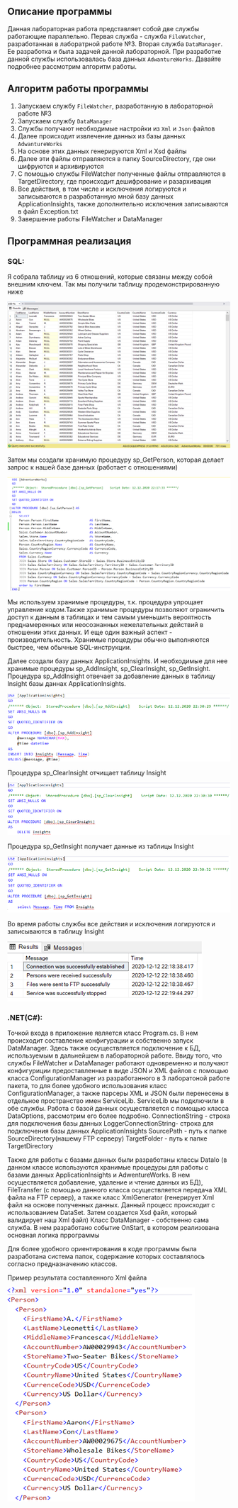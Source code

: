 ## Описание программы ##
Данная лабораторная работа представляет собой две службы работающие параллельно. Первая служба - служба `FileWatcher`, разработанная в лаборатрной работе №3. 
Вторая служба `DataManager`. Ее разработка и была задачей данной лабораторной. При разработке данной службы использовалась база данных `AdwantureWorks`.
Давайте подробнее рассмотрим алгоритм работы.

## Алгоритм работы программы ##
1. Запускаем службу `FileWatcher`, разработанную в лабораторной работе №3
2. Запускаем службу `DataManager`
3. Службы получают необходимые настройки из `Xml` и `Json` файлов
4. Далее происходит извлечение данных из базы данных `AdwantureWorks`
5. На основе этих данных генерируются Xml и Xsd файлы 
6. Далее эти файлы отправляются в папку SourceDirectory, где они шифруются и архивируются
7. С помощью службы FileWatcher полученные файлы отправляются в TargetDirectory, где происходит дешифрование и разархивация
8. Все действия, в том числе и исключения логируются и записываются в разработанную мной базу данных ApplicationInsights, также дополнительно исключения записываются в файл Exception.txt  
9. Завершение работы FileWatcher и DataManager

## Программная реализация ##

### SQL: ###
Я собрала таблицу из 6 отношений, которые связаны между собой внешним ключем.
Так мы получили таблицу продемонстрированную ниже

![Screenshot](Sceen/1.png)


Затем мы создали хранимую процедуру sp_GetPerson, которая делает запрос к нашей базе данных (работает с отношениями)

![Screenshot](Sceen/2.png)

Мы используем хранимые процедуры, т.к. процедура упрощает управление кодом.Также хранимые процедуры позволяют ограничить доступ к данным в таблицах и тем самым уменьшить вероятность преднамеренных или неосознанных нежелательных действий в отношении этих данных. И еще один важный аспект - производительность. Хранимые процедуры обычно выполняются быстрее, чем обычные SQL-инструкции.

Далее создали базу данных ApplicationInsights. И необходимые для нее хранимые процедуры sp_AddInsight, sp_ClearInsight, sp_GetInsight.
Процедура sp_AddInsight отвечает за добавление данных в таблицу Insight базы даннах ApplicationInsights.

![Screenshot](Sceen/5.png)


Процедура sp_ClearInsight отчищает таблицу Insight

![Screenshot](Sceen/4.png)


Процедура sp_GetInsight получает данные из таблицы Insight

![Screenshot](Sceen/3.png)


Во время работы службы все действия и исключения логируются и записываются в таблицу Insight

![Screenshot](Sceen/6.png)


### .NET(C#): ###
Точкой входа в приложение является класс Program.cs. В нем происходит составление конфигурации и собственно запуск DataManager. Здесь также осуществляется подключение к БД, используемым в дальнейшем в лабораторной работе.
Ввиду того, что службы FileWatcher и DataManager работают одновременно и получают конфигуриции предоставленные в виде JSON и XML файлов с помощью класса ConfigurationManager  из разработанного в 3 лаборатоной работе пакета, то для более удобного использования класс ConfigurationManager, а также парсеры XML и JSON были перенесены в отдельное пространство имен ServiceLib. ServiceLib мы подключили в обе службы.
Работа с базой данных осуществляется с помощью класса DataOptions, рассмотрим его более подробно.
ConnectionString - строка для подключения базы данных
LoggerConnectionString- строка для подключения базы данных ApplicationInsights
SourcePath - путь к папке SourceDirectory(нашему FTP серверу)
TargetFolder - путь к папке TargetDirectory

Также для работы с базами данных были разработаны классы DataIo (в данном классе используются хранимые процедуры для работы с базами данных ApplicationInsights и AdwentureWorks. В нем осуществляется добавление, удаление и чтение данных из БД), FileTransfer (с помощью данного класса осуществляется передача XML файла на FTP сервер), а также класс XmlGenerator (генерирует Xml файл на основе полученных данных. Данный процесс происходит с использованием DataSet. Затем создается Xsd файл, который валидирует наш Xml файл)
Класс DataManager - собственно сама служба. В нем разработано событие OnStart, в котором реализована основная логика пррограммы

Для более удобного ориентирования в коде программы была разработана система папок, содержание которых составлялось согласно предназначению классов.

Пример результата составленного Xml файла


![Screenshot](Sceen/7.png)



